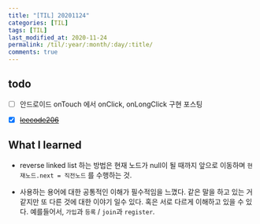 ```yaml
---
title: "[TIL] 20201124"
categories: [TIL]
tags: [TIL]
last_modified_at: 2020-11-24
permalink: /til/:year/:month/:day/:title/
comments: true
---
```

## todo
- [ ] 안드로이드 onTouch 에서 onClick, onLongClick 구현 포스팅
- [X] ~~[leecode206](https://leetcode.com/problems/reverse-linked-list/)~~


## What I learned
- reverse linked list 하는 방법은
현재 노드가 null이 될 때까지 앞으로 이동하며 `현재노드.next = 직전노드` 를 수행하는 것.

- 사용하는 용어에 대한 공통적인 이해가 필수적임을 느꼈다.
같은 말을 하고 있는 거 같지만 또 다른 것에 대한 이야기 일수 있다. 혹은 서로 다르게 이해하고 있을 수 있다.
예를들어서, `가입`과 `등록` / `join`과 `register`.